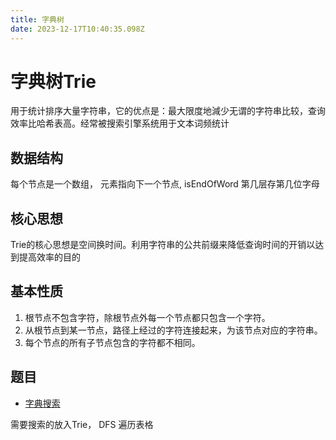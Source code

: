 ```yaml
---
title: 字典树
date: 2023-12-17T10:40:35.098Z
---
```

# 字典树Trie

用于统计排序大量字符串，它的优点是：最大限度地減少无谓的字符串比较，查询效率比哈希表高。经常被搜索引擎系统用于文本词频统计

## 数据结构

每个节点是一个数组， 元素指向下一个节点, isEndOfWord
第几层存第几位字母

## 核心思想

Trie的核心思想是空间换时间。利用字符串的公共前缀来降低查询时间的开销以达到提高效率的目的

## 基本性质

1. 根节点不包含字符，除根节点外每一个节点都只包含一个字符。
2. 从根节点到某一节点，路径上经过的字符连接起来，为该节点对应的字符串。
3. 每个节点的所有子节点包含的字符都不相同。


## 题目

- [字典搜索](https://leetcode.cn/problems/word-search/) 

需要搜索的放入Trie， DFS 遍历表格

